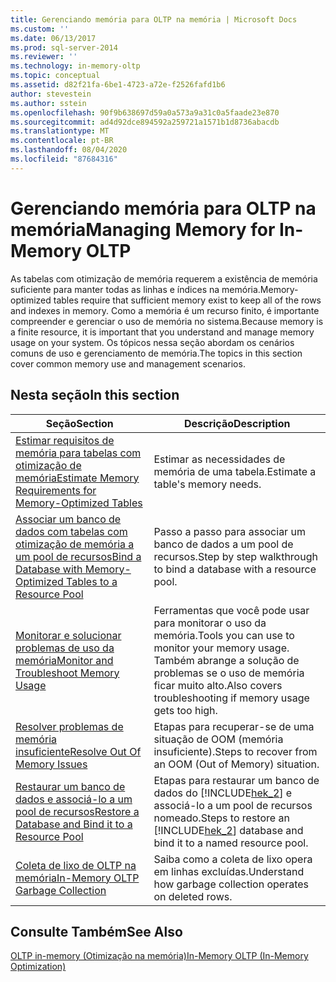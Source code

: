 ```yaml
---
title: Gerenciando memória para OLTP na memória | Microsoft Docs
ms.custom: ''
ms.date: 06/13/2017
ms.prod: sql-server-2014
ms.reviewer: ''
ms.technology: in-memory-oltp
ms.topic: conceptual
ms.assetid: d82f21fa-6be1-4723-a72e-f2526fafd1b6
author: stevestein
ms.author: sstein
ms.openlocfilehash: 90f9b638697d59a0a573a9a31c0a5faade23e870
ms.sourcegitcommit: ad4d92dce894592a259721a1571b1d8736abacdb
ms.translationtype: MT
ms.contentlocale: pt-BR
ms.lasthandoff: 08/04/2020
ms.locfileid: "87684316"
---
```

# <a name="managing-memory-for-in-memory-oltp"></a><span data-ttu-id="51a04-102">Gerenciando memória para OLTP na memória</span><span class="sxs-lookup"><span data-stu-id="51a04-102">Managing Memory for In-Memory OLTP</span></span>
  <span data-ttu-id="51a04-103">As tabelas com otimização de memória requerem a existência de memória suficiente para manter todas as linhas e índices na memória.</span><span class="sxs-lookup"><span data-stu-id="51a04-103">Memory-optimized tables require that sufficient memory exist to keep all of the rows and indexes in memory.</span></span> <span data-ttu-id="51a04-104">Como a memória é um recurso finito, é importante compreender e gerenciar o uso de memória no sistema.</span><span class="sxs-lookup"><span data-stu-id="51a04-104">Because memory is a finite resource, it is important that you understand and manage memory usage on your system.</span></span> <span data-ttu-id="51a04-105">Os tópicos nessa seção abordam os cenários comuns de uso e gerenciamento de memória.</span><span class="sxs-lookup"><span data-stu-id="51a04-105">The topics in this section cover common memory use and management scenarios.</span></span>  
  
## <a name="in-this-section"></a><span data-ttu-id="51a04-106">Nesta seção</span><span class="sxs-lookup"><span data-stu-id="51a04-106">In this section</span></span>  
  
|<span data-ttu-id="51a04-107">Seção</span><span class="sxs-lookup"><span data-stu-id="51a04-107">Section</span></span>|<span data-ttu-id="51a04-108">Descrição</span><span class="sxs-lookup"><span data-stu-id="51a04-108">Description</span></span>|  
|-------------|-----------------|  
|[<span data-ttu-id="51a04-109">Estimar requisitos de memória para tabelas com otimização de memória</span><span class="sxs-lookup"><span data-stu-id="51a04-109">Estimate Memory Requirements for Memory-Optimized Tables</span></span>](../relational-databases/in-memory-oltp/memory-optimized-tables.md)|<span data-ttu-id="51a04-110">Estimar as necessidades de memória de uma tabela.</span><span class="sxs-lookup"><span data-stu-id="51a04-110">Estimate a table's memory needs.</span></span>|  
|[<span data-ttu-id="51a04-111">Associar um banco de dados com tabelas com otimização de memória a um pool de recursos</span><span class="sxs-lookup"><span data-stu-id="51a04-111">Bind a Database with Memory-Optimized Tables to a Resource Pool</span></span>](../relational-databases/in-memory-oltp/bind-a-database-with-memory-optimized-tables-to-a-resource-pool.md)|<span data-ttu-id="51a04-112">Passo a passo para associar um banco de dados a um pool de recursos.</span><span class="sxs-lookup"><span data-stu-id="51a04-112">Step by step walkthrough to bind a database with a resource pool.</span></span>|  
|[<span data-ttu-id="51a04-113">Monitorar e solucionar problemas de uso da memória</span><span class="sxs-lookup"><span data-stu-id="51a04-113">Monitor and Troubleshoot Memory Usage</span></span>](../relational-databases/in-memory-oltp/monitor-and-troubleshoot-memory-usage.md)|<span data-ttu-id="51a04-114">Ferramentas que você pode usar para monitorar o uso da memória.</span><span class="sxs-lookup"><span data-stu-id="51a04-114">Tools you can use to monitor your memory usage.</span></span> <span data-ttu-id="51a04-115">Também abrange a solução de problemas se o uso de memória ficar muito alto.</span><span class="sxs-lookup"><span data-stu-id="51a04-115">Also covers troubleshooting if memory usage gets too high.</span></span>|  
|[<span data-ttu-id="51a04-116">Resolver problemas de memória insuficiente</span><span class="sxs-lookup"><span data-stu-id="51a04-116">Resolve Out Of Memory Issues</span></span>](../relational-databases/in-memory-oltp/resolve-out-of-memory-issues.md)|<span data-ttu-id="51a04-117">Etapas para recuperar-se de uma situação de OOM (memória insuficiente).</span><span class="sxs-lookup"><span data-stu-id="51a04-117">Steps to recover from an OOM (Out of Memory) situation.</span></span>|  
|[<span data-ttu-id="51a04-118">Restaurar um banco de dados e associá-lo a um pool de recursos</span><span class="sxs-lookup"><span data-stu-id="51a04-118">Restore a Database and Bind it to a Resource Pool</span></span>](../relational-databases/in-memory-oltp/restore-a-database-and-bind-it-to-a-resource-pool.md)|<span data-ttu-id="51a04-119">Etapas para restaurar um banco de dados do [!INCLUDE[hek_2](../includes/hek-2-md.md)] e associá-lo a um pool de recursos nomeado.</span><span class="sxs-lookup"><span data-stu-id="51a04-119">Steps to restore an [!INCLUDE[hek_2](../includes/hek-2-md.md)] database and bind it to a named resource pool.</span></span>|  
|[<span data-ttu-id="51a04-120">Coleta de lixo de OLTP na memória</span><span class="sxs-lookup"><span data-stu-id="51a04-120">In-Memory OLTP Garbage Collection</span></span>](../relational-databases/in-memory-oltp/in-memory-oltp-garbage-collection.md)|<span data-ttu-id="51a04-121">Saiba como a coleta de lixo opera em linhas excluídas.</span><span class="sxs-lookup"><span data-stu-id="51a04-121">Understand how garbage collection operates on deleted rows.</span></span>|  
  
## <a name="see-also"></a><span data-ttu-id="51a04-122">Consulte Também</span><span class="sxs-lookup"><span data-stu-id="51a04-122">See Also</span></span>  
 [<span data-ttu-id="51a04-123">OLTP in-memory &#40;Otimização na memória&#41;</span><span class="sxs-lookup"><span data-stu-id="51a04-123">In-Memory OLTP &#40;In-Memory Optimization&#41;</span></span>](../relational-databases/in-memory-oltp/in-memory-oltp-in-memory-optimization.md)  
  
  
